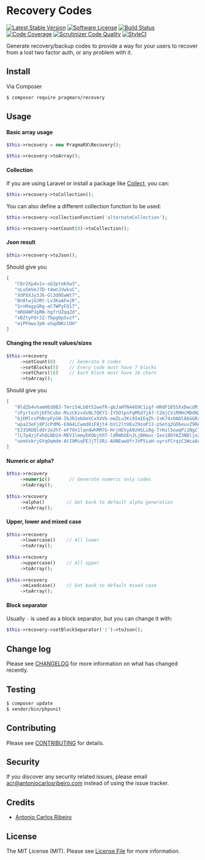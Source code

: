 # Recovery Codes

[![Latest Stable Version](https://img.shields.io/packagist/v/pragmarx/recovery.svg?style=flat-square&update=123)](https://packagist.org/packages/pragmarx/recovery)
[![Software License][ico-license]](LICENSE.md)
[![Build Status](https://img.shields.io/travis/antonioribeiro/recovery.svg&style=flat-square)](https://scrutinizer-ci.com/g/antonioribeiro/recovery/build-status/master)
[![Code Coverage](https://img.shields.io/scrutinizer/coverage/g/antonioribeiro/recovery.svg?style=flat-square)](https://scrutinizer-ci.com/g/antonioribeiro/recovery/?branch=master)
[![Scrutinizer Code Quality](https://img.shields.io/scrutinizer/g/antonioribeiro/recovery.svg?style=flat-square)](https://scrutinizer-ci.com/g/antonioribeiro/recovery/?branch=master)
[![StyleCI](https://styleci.io/repos/103568219/shield)](https://styleci.io/repos/103568219)

Generate recovery/backup codes to provide a way for your users to recover from a lost two factor auth, or any problem with it.

## Install

Via Composer

``` bash
$ composer require pragmarx/recovery
```

## Usage

#### Basic array usage

``` php
$this->recovery = new PragmaRX\Recovery();

$this->recovery->toArray();
```

#### Collection

If you are using Laravel or install a package like [Collect](https://github.com/tightenco/collect), you can:

``` php
$this->recovery->toCollection();
```

You can also define a different collection function to be used:

``` php
$this->recovery->collectionFunction('alternateCollection');

$this->recovery->setCount(8)->toCollection();
```

#### Json result

``` php
$this->recovery->toJson();
```

Should give you 

``` json
[  
   "C0r2Xp4o1v-oG3pteKXw3",
   "oLuSmVeJ7D-t4wnJVwkuC",
   "XdPXXJy3J6-Gl3d0EwWt7",
   "Bn8twjUJRt-Lv3KaAFwjR",
   "SrnMagyGRg-eC7WPyFQ17",
   "mRO4WPJpRN-hgfrUZqqZd",
   "xBZtyFOrJZ-Tbpg0pSvzf",
   "eiPFmwvJp0-oSqdNKclDH"
]
```

#### Changing the result values/sizes

``` php
$this->recovery
     ->setCount(8)     // Generate 8 codes
     ->setBlocks(5)    // Every code must have 7 blocks
     ->setChars(16)    // Each block must have 16 chars
     ->toArray();
```

Should give you

``` json
[  
   "0ldZb4vhamHEd8B3-Tmri54Lb0t52wefR-gbJaHTN44O9C1igf-HRdF185SXxDwcdRf",
   "sFyrtezhjbFhCube-MszCKzvdsNL7QEY1-IY5OtpsFqM5d7jA7-t2mjCViRMHcMDdNZ",
   "bjKMlcsPhNrpFpSN-IbJR2ebOeXCxXVVb-omZLu3Ki9ImIEqZh-1sK74zOADl86GGRs",
   "wpa23eFj8PJcPdMG-E8A4LCwmd8iF8jt4-bVi2ltUEv29zoPJJ-pSetq2GD6euvZ9RA",
   "EJ3SRDQlddr2e2hT-eF79n1lqndwhRM7G-HrjHEVyA9zHSLi8g-TrHzl5oaqPi1NgCT",
   "lL7p4zjFxhQLND24-MEV1lmmyEKObjhhT-ldRWbOEnJLjBHmuc-Iex10bYAZ3NBljo2",
   "uomVxkrjGYqOqmdm-AtI9MiqFEJjTlSRi-AUNEwwUfrJVP5iaH-uyrsFCrqzC3WcaAa"
]
```

#### Numeric or alpha?

``` php
$this->recovery
     ->numeric()       // Generate numeric only codes
     ->toArray();
     
$this->recovery
     ->alpha()        // Get back to default alpha generation
     ->toArray();
```

#### Upper, lower and mixed case

``` php
$this->recovery
     ->lowercase()    // All lower
     ->toArray();
     
$this->recovery
     ->uppercase()    // All upper
     ->toArray();
     
$this->recovery
     ->mixedcase()    // Get back to default mixed case
     ->toArray();
```

#### Block separator

Usually `-` is used as a block separator, but you can change it with:

``` php
$this->recovery->setBlockSeparator('|')->toJson();
```

## Change log

Please see [CHANGELOG](CHANGELOG.md) for more information on what has changed recently.

## Testing

``` bash
$ composer update
$ vendor/bin/phpunit
```

## Contributing

Please see [CONTRIBUTING](CONTRIBUTING.md) for details.

## Security

If you discover any security related issues, please email acr@antoniocarlosribeiro.com instead of using the issue tracker.

## Credits

- [Antonio Carlos Ribeiro][link-author]

## License

The MIT License (MIT). Please see [License File](LICENSE.md) for more information.

[ico-version]: https://img.shields.io/packagist/v/pragmarx/recovery.svg?style=flat-square
[ico-license]: https://img.shields.io/badge/license-MIT-brightgreen.svg?style=flat-square
[ico-travis]: https://img.shields.io/travis/pragmarx/recovery/master.svg?style=flat-square
[ico-scrutinizer]: https://img.shields.io/scrutinizer/coverage/g/pragmarx/recovery.svg?style=flat-square
[ico-code-quality]: https://img.shields.io/scrutinizer/g/pragmarx/recovery.svg?style=flat-square
[ico-downloads]: https://img.shields.io/packagist/dt/pragmarx/recovery.svg?style=flat-square

[link-packagist]: https://packagist.org/packages/pragmarx/recovery
[link-travis]: https://travis-ci.org/pragmarx/recovery
[link-scrutinizer]: https://scrutinizer-ci.com/g/pragmarx/recovery/code-structure
[link-code-quality]: https://scrutinizer-ci.com/g/pragmarx/recovery
[link-downloads]: https://packagist.org/packages/pragmarx/recovery
[link-author]: https://github.com/antonioribeiro
[link-contributors]: ../../contributors
